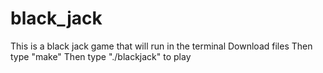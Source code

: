# black_jack
This is a black jack game that will run in the terminal
Download files
Then type "make"
Then type "./blackjack" to play
